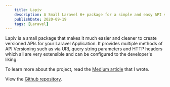 ```yaml
---
    title: Lapiv
    description: A Small Laravel 6+ package for a simple and easy API versioning
    publishDate: 2020-09-19
    tags: [Laravel]
---
```


Lapiv is a small package that makes it much easier and cleaner to create versioned APIs for your Laravel Application. It provides multiple methods of API Versioning such as via URI, query string parameters and HTTP headers which all are very extensible and can be configured to the developer's liking.

To learn more about the project, read the [Medium article](https://medium.com/@julio.motol89/laravel-api-versioning-the-why-and-how-6c2b883e8234) that I wrote.

View the [Github repository](https://github.com/juliomotol/lapiv).
